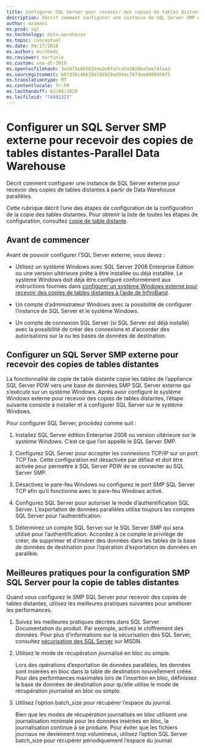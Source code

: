 ```yaml
---
title: Configurer SQL Server pour recevoir des copies de tables distantes
description: Décrit comment configurer une instance de SQL Server SMP externe pour recevoir des copies de tables distantes à partir de Data Warehouse parallèles.
author: mzaman1
ms.prod: sql
ms.technology: data-warehouse
ms.topic: conceptual
ms.date: 04/17/2018
ms.author: murshedz
ms.reviewer: martinle
ms.custom: seo-dt-2019
ms.openlocfilehash: 3e5475e86582ede2e6fa7ca5a302bba7ee74faa3
ms.sourcegitcommit: b87d36c46b39af8b929ad94ec707dee8800950f5
ms.translationtype: MT
ms.contentlocale: fr-FR
ms.lasthandoff: 02/08/2020
ms.locfileid: "74401323"
---
```

# <a name="configure-an-external-smp-sql-server-to-receive-remote-table-copies---parallel-data-warehouse"></a>Configurer un SQL Server SMP externe pour recevoir des copies de tables distantes-Parallel Data Warehouse
Décrit comment configurer une instance de SQL Server externe pour recevoir des copies de tables distantes à partir de Data Warehouse parallèles.  

Cette rubrique décrit l’une des étapes de configuration de la configuration de la copie des tables distantes. Pour obtenir la liste de toutes les étapes de configuration, consultez [copie de table distante](remote-table-copy.md).  
  
## <a name="before-you-begin"></a>Avant de commencer  
Avant de pouvoir configurer l’SQL Server externe, vous devez :  
  
-   Utilisez un système Windows avec SQL Server 2008 Enterprise Edition ou une version ultérieure prête à être installée ou déjà installée. Le système Windows doit déjà être configuré conformément aux instructions fournies dans [configurer un système Windows externe pour recevoir des copies de tables distantes à l’aide de InfiniBand](configure-an-external-windows-system-to-receive-remote-table-copies-using-infiniband.md).  
  
-   Un compte d’administrateur Windows avec la possibilité de configurer l’instance de SQL Server et le système Windows.  
  
-   Un compte de connexion SQL Server (si SQL Server est déjà installé) avec la possibilité de créer des connexions et d’accorder des autorisations sur la ou les bases de données de destination.  
  
## <a name="HowToSQLServer"></a>Configurer un SQL Server SMP externe pour recevoir des copies de tables distantes  
La fonctionnalité de copie de table distante copie les tables de l’appliance SQL Server PDW vers une base de données SMP SQL Server externe qui s’exécute sur un système Windows. Après avoir configuré le système Windows externe pour recevoir des copies de tables distantes, l’étape suivante consiste à installer et à configurer SQL Server sur le système Windows.  
  
Pour configurer SQL Server, procédez comme suit :  
  
1.  Installez SQL Server édition Enterprise 2008 ou version ultérieure sur le système Windows. C’est ce que l’on appelle le SQL Server SMP.  
  
2.  Configurez SQL Server pour accepter les connexions TCP/IP sur un port TCP fixe. Cette configuration est désactivée par défaut et doit être activée pour permettre à SQL Server PDW de se connecter au SQL Server SMP.  
  
3.  Désactivez le pare-feu Windows ou configurez le port SMP SQL Server TCP afin qu’il fonctionne avec le pare-feu Windows activé.  
  
4.  Configurez SQL Server pour autoriser le mode d’authentification SQL Server. L’exportation de données parallèles utilise toujours les comptes SQL Server pour l’authentification.  
  
5.  Déterminez un compte SQL Server sur le SQL Server SMP qui sera utilisé pour l’authentification. Accordez à ce compte le privilège de créer, de supprimer et d’insérer des données dans les tables de la base de données de destination pour l’opération d’exportation de données en parallèle.  
  
## <a name="BPSQLConfig"></a>Meilleures pratiques pour la configuration SMP SQL Server pour la copie de tables distantes  
Quand vous configurez le SMP SQL Server pour recevoir des copies de tables distantes, utilisez les meilleures pratiques suivantes pour améliorer les performances.  
  
1.  Suivez les meilleures pratiques décrites dans SQL Server Documentation du produit. Par exemple, activez le chiffrement des données. Pour plus d’informations sur la sécurisation des SQL Server, consultez [sécurisation des SQL Server](../relational-databases/security/securing-sql-server.md) sur MSDN.  
  
2.  Utilisez le mode de récupération journalisé en bloc ou simple.  
  
    Lors des opérations d’exportation de données parallèles, les données sont insérées en bloc dans la table de destination nouvellement créée. Pour des performances maximales lors de l’insertion en bloc, définissez la base de données de destination pour qu’elle utilise le mode de récupération journalisé en bloc ou simple.  
  
3.  Utilisez l’option batch_size pour récupérer l’espace du journal.  
  
    Bien que les modes de récupération journalisés en bloc utilisent une journalisation minimale pour les données insérées en bloc, la journalisation continue à se produire. Pour éviter que les fichiers journaux ne deviennent trop volumineux, utilisez l’option SQL Server batch_size pour récupérer périodiquement l’espace du journal.  
  
<!-- MISSING LINKS 
## See Also  
[Common Metadata Query Examples &#40;SQL Server PDW&#41;](../sqlpdw/common-metadata-query-examples-sql-server-pdw.md)  
-->
  
